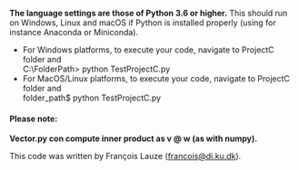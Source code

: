 __The language settings are those of Python 3.6 or higher.__
This should run on Windows, Linux and macOS if Python is installed properly (using for instance Anaconda or Miniconda). 


* For Windows platforms, to execute your code, navigate to ProjectC folder and  
  C:\FolderPath> python TestProjectC.py
* For MacOS/Linux platforms, to execute your code, navigate to ProjectC folder and  
 folder_path$ python TestProjectC.py

#### Please note:
__Vector.py con compute inner product as v @ w (as with numpy).__

This code was written by François Lauze (francois@di.ku.dk).
